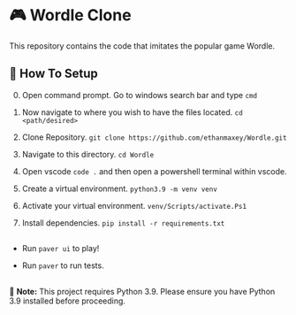 # 🎮 Wordle Clone

This repository contains the code that imitates the popular game Wordle.

## 🚀 How To Setup

0.  Open command prompt. Go to windows search bar and type ```cmd```

1. Now navigate to where you wish to have the files located. ```cd <path/desired>```

2.  Clone Repository. ```git clone https://github.com/ethanmaxey/Wordle.git```

3.  Navigate to this directory. ```cd Wordle```

4. Open vscode ```code .``` and then open a powershell terminal within vscode.

5.  Create a virtual environment. ```python3.9 -m venv venv```

6.  Activate your virtual environment. ```venv/Scripts/activate.Ps1```

7.  Install dependencies. ```pip install -r requirements.txt```

##
    
-   Run ```paver ui``` to play!

-   Run ```paver``` to run tests.

##

📝 **Note:** This project requires Python 3.9. Please ensure you have Python 3.9 installed before proceeding.
